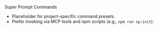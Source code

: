 Super Prompt Commands

- Placeholder for project-specific command presets.
- Prefer invoking via MCP tools and npm scripts (e.g., `npm run sp:init`).


